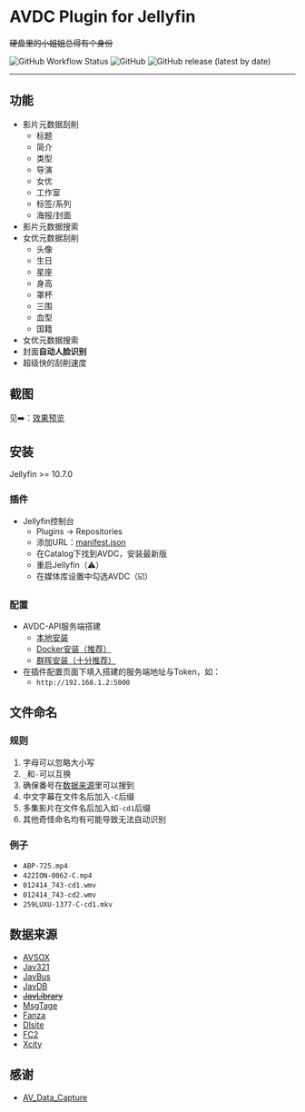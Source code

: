 # AVDC Plugin for Jellyfin

~~硬盘里的小姐姐总得有个身份~~

![GitHub Workflow Status](https://img.shields.io/github/workflow/status/xjasonlyu/jellyfin-plugin-avdc/Build%20Plugin)
![GitHub](https://img.shields.io/github/license/xjasonlyu/jellyfin-plugin-avdc)
![GitHub release (latest by date)](https://img.shields.io/github/v/release/xjasonlyu/jellyfin-plugin-avdc)

----------

## 功能

- 影片元数据刮削
  - 标题
  - 简介
  - 类型
  - 导演
  - 女优
  - 工作室
  - 标签/系列
  - 海报/封面
- 影片元数据搜索
- 女优元数据刮削
  - 头像
  - 生日
  - 星座
  - 身高
  - 罩杯
  - 三围
  - 血型
  - 国籍
- 女优元数据搜索
- 封面**自动人脸识别**
- 超级快的刮削速度

## 截图

见➡️：[效果预览](preview/README.md)

## 安装

Jellyfin >= 10.7.0

### 插件

- Jellyfin控制台
  - Plugins -> Repositories
  - 添加URL：[manifest.json](https://raw.githubusercontent.com/xjasonlyu/jellyfin-plugin-avdc/main/manifest.json)
  - 在Catalog下找到AVDC，安装最新版
  - 重启Jellyfin（⚠️）
  - 在媒体库设置中勾选AVDC（☑️）

### 配置

- AVDC-API服务端搭建
  - [本地安装](https://github.com/xjasonlyu/avdc-api/wiki/%E6%9C%AC%E5%9C%B0%E5%AE%89%E8%A3%85)
  - [Docker安装（推荐）](https://github.com/xjasonlyu/avdc-api/wiki/Docker%E5%AE%89%E8%A3%85%EF%BC%88%E6%8E%A8%E8%8D%90%EF%BC%89)
  - [群晖安装（十分推荐）](https://github.com/xjasonlyu/avdc-api/wiki/Synology-%E7%BE%A4%E6%99%96%E5%AE%89%E8%A3%85%EF%BC%88%E5%8D%81%E5%88%86%E6%8E%A8%E8%8D%90%EF%BC%89)
- 在插件配置页面下填入搭建的服务端地址与Token，如：
  - `http://192.168.1.2:5000`

## 文件命名

### 规则

1. 字母可以忽略大小写
2. `_`和`-`可以互换
3. 确保番号在[数据来源](#数据来源)里可以搜到
4. 中文字幕在文件名后加入`-C`后缀
5. 多集影片在文件名后加入如`-cd1`后缀
6. 其他奇怪命名均有可能导致无法自动识别

### 例子

- `ABP-725.mp4`
- `422ION-0062-C.mp4`
- `012414_743-cd1.wmv`
- `012414_743-cd2.wmv`
- `259LUXU-1377-C-cd1.mkv`

## 数据来源

- [AVSOX](https://tellme.pw/avsox)
- [Jav321](https://www.jav321.com/)
- [JavBus](https://www.javbus.com/)
- [JavDB](https://javdb.com/)
- [~~JavLibrary~~](http://www.javlibrary.com/)
- [MsgTage](https://www.mgstage.com/)
- [Fanza](https://www.dmm.co.jp/)
- [Dlsite](https://www.dlsite.com/)
- [FC2](https://adult.contents.fc2.com/)
- [Xcity](https://xcity.jp/main/)

## 感谢

- [AV_Data_Capture](https://github.com/yoshiko2/AV_Data_Capture)
